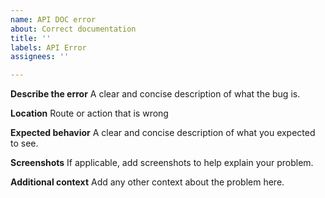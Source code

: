 ```yaml
---
name: API DOC error
about: Correct documentation
title: ''
labels: API Error
assignees: ''

---
```


**Describe the error**
A clear and concise description of what the bug is.

**Location**
Route or action that is wrong

**Expected behavior**
A clear and concise description of what you expected to see.

**Screenshots**
If applicable, add screenshots to help explain your problem.


**Additional context**
Add any other context about the problem here.
